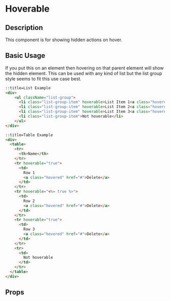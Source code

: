 # Hoverable

## Description

This component is for showing hidden actions on hover.

## Basic Usage
If you put this on an element then hovering on that parent element will show the hidden element.
This can be used with any kind of list but the list group style seems to fit this use case best.

```html
::title=List Example
<div>
    <ul className="list-group">
      <li class="list-group-item" hoverable>List Item 1<a class="hovered" href="#">Edit</a></li>
      <li class="list-group-item" hoverable>List Item 2<a class="hovered" href="#">Edit</a></li>
      <li class="list-group-item" hoverable>List Item 3<a class="hovered" href="#">Edit</a></li>
      <li class="list-group-item">Not hoverable</li>
    </ul>
</div>
```

```html
::title=Table Example
<div>
  <table>
    <tr>
      <th>Name</th>
    </tr>
    <tr hoverable="true">
      <td>
        Row 1
        <a class="hovered" href="#">Delete</a>
      </td>
    </tr>
    <tr hoverable="<%= true %>">
      <td>
        Row 2
        <a class="hovered" href="#">Delete</a>
      </td>
    </tr>
    <tr hoverable="true">
      <td>
        Row 3
        <a class="hovered" href="#">Delete</a>
      </td>
    </tr>
    <tr>
      <td>
        Not hoverable
      </td>
    </tr>
  </table>
</div>
```
## Props
